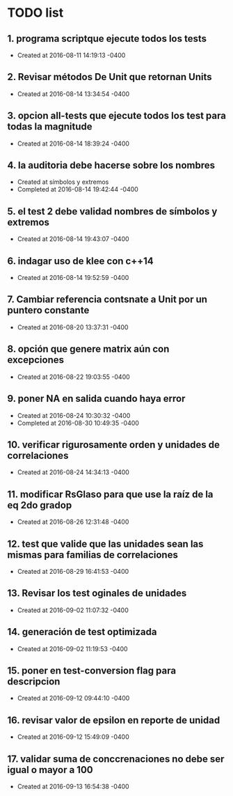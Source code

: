 # TODO list
## 1. programa scriptque ejecute todos los tests
- Created at   2016-08-11 14:19:13 -0400

## 2. Revisar métodos De Unit que retornan Units
- Created at   2016-08-14 13:34:54 -0400

## 3. opcion all-tests que ejecute todos los test para todas la magnitude
- Created at   2016-08-14 18:39:24 -0400

## 4. la auditoria debe hacerse sobre los nombres
- Created at    símbolos y extremos
- Completed at 2016-08-14 19:42:44 -0400

## 5. el test 2 debe validad nombres de símbolos y extremos
- Created at   2016-08-14 19:43:07 -0400

## 6. indagar uso de klee con c++14
- Created at   2016-08-14 19:52:59 -0400

## 7. Cambiar referencia contsnate a Unit por un puntero constante
- Created at   2016-08-20 13:37:31 -0400

## 8. opción que genere matrix aún con excepciones
- Created at   2016-08-22 19:03:55 -0400

## 9. poner NA en salida cuando haya error
- Created at   2016-08-24 10:30:32 -0400
- Completed at 2016-08-30 10:49:35 -0400

## 10. verificar rigurosamente orden y unidades de correlaciones
- Created at   2016-08-24 14:34:13 -0400

## 11. modificar RsGlaso para que use la raíz de la eq 2do gradop
- Created at   2016-08-26 12:31:48 -0400

## 12. test que valide que las unidades sean las mismas para familias de correlaciones
- Created at   2016-08-29 16:41:53 -0400

## 13. Revisar los test oginales de unidades
- Created at   2016-09-02 11:07:32 -0400

## 14. generación de test optimizada
- Created at   2016-09-02 11:19:53 -0400

## 15. poner en test-conversion flag para descripcion
- Created at   2016-09-12 09:44:10 -0400

## 16. revisar valor de epsilon en reporte de unidad
- Created at   2016-09-12 15:49:09 -0400

## 17. validar suma de conccrenaciones no debe ser igual o mayor a 100
- Created at   2016-09-13 16:54:38 -0400

